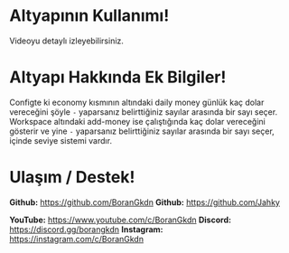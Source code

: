 
# Altyapının Kullanımı!

Videoyu detaylı izleyebilirsiniz.

# Altyapı Hakkında Ek Bilgiler!

Configte ki economy kısmının altındaki daily money günlük kaç dolar vereceğini şöyle ``-`` yaparsanız belirttiğiniz sayılar arasında bir sayı seçer. 
Workspace altındaki add-money ise çalıştığında kaç dolar vereceğini gösterir ve yine ``-`` yaparsanız belirttiğiniz sayılar arasında bir sayı seçer, içinde seviye sistemi vardır.

# Ulaşım / Destek!

**Github:** https://github.com/BoranGkdn
**Github:** https://github.com/Jahky

**YouTube:** https://www.youtube.com/c/BoranGkdn
**Discord:**  https://discord.gg/borangkdn 
**Instagram:** https://instagram.com/c/BoranGkdn